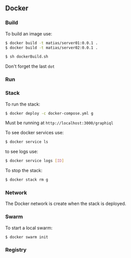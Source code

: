 ## Docker
### Build

To build an image use: 
```bash
$ docker build -t matias/server01:0.0.1 .
$ docker build -t matias/server02:0.0.1 .
```

```bash
$ sh dockerBuild.sh
```
Don't forget the last `dot` 

### Run
### Stack
To run the stack: 
```bash
$ docker deploy -c docker-compose.yml g
```
Must be running at `http://localhost:3000/graphiql`

To see docker services use:
```bash
$ docker service ls 
```
to see logs use:
```bash
$ docker service logs [ID]
```
To stop the stack: 
```bash
$ docker stack rm g
```
### Network
The Docker network is create when the stack is deployed.

### Swarm
To start a local swarm:
```bash
$ docker swarm init
```
### Registry